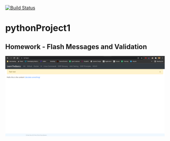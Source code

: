 [![Build Status](https://app.travis-ci.com/cristianteranv/pythonProject1.svg?branch=main)](https://app.travis-ci.com/cristianteranv/pythonProject1)

# pythonProject1

## Homework - Flash Messages and Validation
<img src="app/static/images/flash_image.png" />
